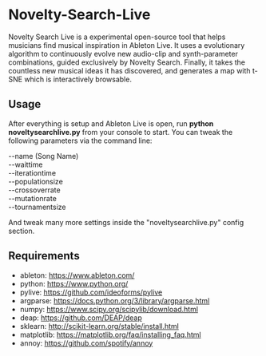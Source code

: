 # Novelty-Search-Live
Novelty Search Live is a experimental open-source tool that helps musicians find musical inspiration in Ableton Live. It uses a evolutionary algorithm to continuously evolve new audio-clip and synth-parameter combinations, guided exclusively by Novelty Search. Finally, it takes the countless new musical ideas it has discovered, and generates a map with t-SNE which is interactively browsable.

## Usage
After everything is setup and Ableton Live is open, run **python noveltysearchlive.py** from your console to start.
You can tweak the following parameters via the command line:        

--name (Song Name)           
--waittime        
--iterationtime        
--populationsize       
--crossoverrate       
--mutationrate       
--tournamentsize        

And tweak many more settings inside the "noveltysearchlive.py" config section.

## Requirements
- ableton: https://www.ableton.com/
- python: https://www.python.org/
- pylive: https://github.com/ideoforms/pylive
- argparse: https://docs.python.org/3/library/argparse.html
- numpy: https://www.scipy.org/scipylib/download.html
- deap: https://github.com/DEAP/deap
- sklearn: http://scikit-learn.org/stable/install.html
- matplotlib: https://matplotlib.org/faq/installing_faq.html
- annoy: https://github.com/spotify/annoy
